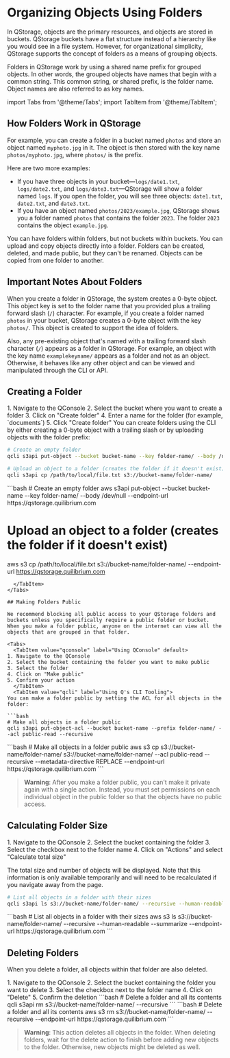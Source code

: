# Organizing Objects Using Folders

In QStorage, objects are the primary resources, and objects are stored in buckets. QStorage buckets have a flat structure instead of a hierarchy like you would see in a file system. However, for organizational simplicity, QStorage supports the concept of folders as a means of grouping objects.

Folders in QStorage work by using a shared name prefix for grouped objects. In other words, the grouped objects have names that begin with a common string. This common string, or shared prefix, is the folder name. Object names are also referred to as key names.

import Tabs from '@theme/Tabs';
import TabItem from '@theme/TabItem';

## How Folders Work in QStorage

For example, you can create a folder in a bucket named `photos` and store an object named `myphoto.jpg` in it. The object is then stored with the key name `photos/myphoto.jpg`, where `photos/` is the prefix.

Here are two more examples:

* If you have three objects in your bucket—`logs/date1.txt`, `logs/date2.txt`, and `logs/date3.txt`—QStorage will show a folder named `logs`. If you open the folder, you will see three objects: `date1.txt`, `date2.txt`, and `date3.txt`.
* If you have an object named `photos/2023/example.jpg`, QStorage shows you a folder named `photos` that contains the folder `2023`. The folder `2023` contains the object `example.jpg`.

You can have folders within folders, but not buckets within buckets. You can upload and copy objects directly into a folder. Folders can be created, deleted, and made public, but they can't be renamed. Objects can be copied from one folder to another.

## Important Notes About Folders

When you create a folder in QStorage, the system creates a 0-byte object. This object key is set to the folder name that you provided plus a trailing forward slash (`/`) character. For example, if you create a folder named `photos` in your bucket, QStorage creates a 0-byte object with the key `photos/`. This object is created to support the idea of folders.

Also, any pre-existing object that's named with a trailing forward slash character (`/`) appears as a folder in QStorage. For example, an object with the key name `examplekeyname/` appears as a folder and not as an object. Otherwise, it behaves like any other object and can be viewed and manipulated through the CLI or API.

## Creating a Folder

<Tabs>
  <TabItem value="qconsole" label="Using QConsole" default>
1. Navigate to the QConsole
2. Select the bucket where you want to create a folder
3. Click on "Create folder"
4. Enter a name for the folder (for example, `documents`)
5. Click "Create folder"
  </TabItem>
  <TabItem value="qcli" label="Using Q's CLI Tooling">
You can create folders using the CLI by either creating a 0-byte object with a trailing slash or by uploading objects with the folder prefix:

```bash
# Create an empty folder
qcli s3api put-object --bucket bucket-name --key folder-name/ --body /dev/null

# Upload an object to a folder (creates the folder if it doesn't exist)
qcli s3api cp /path/to/local/file.txt s3://bucket-name/folder-name/
```
  </TabItem>
  <TabItem value="thirdparty" label="Using a Third-party S3-compatible CLI">
```bash
# Create an empty folder
aws s3api put-object --bucket bucket-name --key folder-name/ --body /dev/null --endpoint-url https://qstorage.quilibrium.com

# Upload an object to a folder (creates the folder if it doesn't exist)
aws s3 cp /path/to/local/file.txt s3://bucket-name/folder-name/ --endpoint-url https://qstorage.quilibrium.com
```
  </TabItem>
</Tabs>

## Making Folders Public

We recommend blocking all public access to your QStorage folders and buckets unless you specifically require a public folder or bucket. When you make a folder public, anyone on the internet can view all the objects that are grouped in that folder.

<Tabs>
  <TabItem value="qconsole" label="Using QConsole" default>
1. Navigate to the QConsole
2. Select the bucket containing the folder you want to make public
3. Select the folder
4. Click on "Make public"
5. Confirm your action
  </TabItem>
  <TabItem value="qcli" label="Using Q's CLI Tooling">
You can make a folder public by setting the ACL for all objects in the folder:

```bash
# Make all objects in a folder public
qcli s3api put-object-acl --bucket bucket-name --prefix folder-name/ --acl public-read --recursive
```
  </TabItem>
  <TabItem value="thirdparty" label="Using a Third-party S3-compatible CLI">
```bash
# Make all objects in a folder public
aws s3 cp s3://bucket-name/folder-name/ s3://bucket-name/folder-name/ --acl public-read --recursive --metadata-directive REPLACE --endpoint-url https://qstorage.quilibrium.com
```
  </TabItem>
</Tabs>

> **Warning**: After you make a folder public, you can't make it private again with a single action. Instead, you must set permissions on each individual object in the public folder so that the objects have no public access.

## Calculating Folder Size

<Tabs>
  <TabItem value="qconsole" label="Using QConsole" default>
1. Navigate to the QConsole
2. Select the bucket containing the folder
3. Select the checkbox next to the folder name
4. Click on "Actions" and select "Calculate total size"

The total size and number of objects will be displayed. Note that this information is only available temporarily and will need to be recalculated if you navigate away from the page.
  </TabItem>
  <TabItem value="qcli" label="Using Q's CLI Tooling">
```bash
# List all objects in a folder with their sizes
qcli s3api ls s3://bucket-name/folder-name/ --recursive --human-readable --summarize
```
  </TabItem>
  <TabItem value="thirdparty" label="Using a Third-party S3-compatible CLI">
```bash
# List all objects in a folder with their sizes
aws s3 ls s3://bucket-name/folder-name/ --recursive --human-readable --summarize --endpoint-url https://qstorage.quilibrium.com
```
  </TabItem>
</Tabs>

## Deleting Folders

When you delete a folder, all objects within that folder are also deleted.

<Tabs>
  <TabItem value="qconsole" label="Using QConsole" default>
1. Navigate to the QConsole
2. Select the bucket containing the folder you want to delete
3. Select the checkbox next to the folder name
4. Click on "Delete"
5. Confirm the deletion
  </TabItem>
  <TabItem value="qcli" label="Using Q's CLI Tooling">
```bash
# Delete a folder and all its contents
qcli s3api rm s3://bucket-name/folder-name/ --recursive
```
  </TabItem>
  <TabItem value="thirdparty" label="Using a Third-party S3-compatible CLI">
```bash
# Delete a folder and all its contents
aws s3 rm s3://bucket-name/folder-name/ --recursive --endpoint-url https://qstorage.quilibrium.com
```
  </TabItem>
</Tabs>

> **Warning**: This action deletes all objects in the folder. When deleting folders, wait for the delete action to finish before adding new objects to the folder. Otherwise, new objects might be deleted as well. 